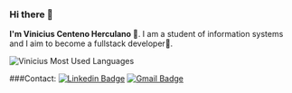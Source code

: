 ### Hi there 👋

**I'm Vinicius Centeno Herculano 🙋‍**. I am a student of information systems and I aim to become a fullstack developer🎯.

![Vinicius Most Used Languages](https://github-readme-stats.vercel.app/api/top-langs/?username=ViniciusHerculano&hide=html&layout=compact&show_icons=true&theme=tokyonight)


###Contact:
[![Linkedin Badge](https://img.shields.io/badge/-vinicius-herculano-blue?style=flat-square&logo=Linkedin&logoColor=white&link=https://www.linkedin.com/in/vinicius-herculano/)](https://www.linkedin.com/in/vinicius-herculano/)
[![Gmail Badge](https://img.shields.io/badge/-Gmail-c14438?style=flat-square&logo=Gmail&logoColor=white&link=mailto:erickmalta100@gmail.com)](mailto:viniciusherculanomap@gmail.com)













<!--
**ViniciusHerculano/ViniciusHerculano** is a ✨ _special_ ✨ repository because its `README.md` (this file) appears on your GitHub profile.

Here are some ideas to get you started:

- 🔭 I’m currently working on ...
- 🌱 I’m currently learning ...
- 👯 I’m looking to collaborate on ...
- 🤔 I’m looking for help with ...
- 💬 Ask me about ...
- 📫 How to reach me: ...
- 😄 Pronouns: ...
- ⚡ Fun fact: ...
-->
